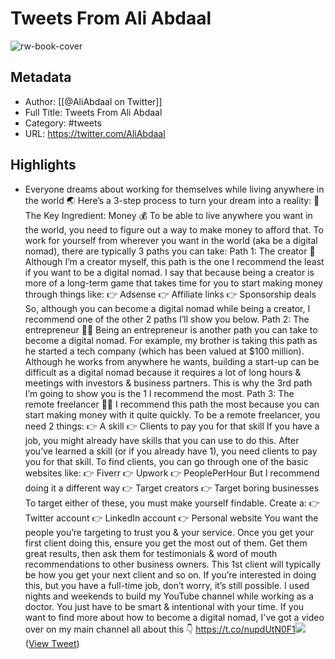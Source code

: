 # Tweets From Ali Abdaal

![rw-book-cover](https://pbs.twimg.com/profile_images/1496857274165436420/yjDjLCDh.jpg)

## Metadata
- Author: [[@AliAbdaal on Twitter]]
- Full Title: Tweets From Ali Abdaal
- Category: #tweets
- URL: https://twitter.com/AliAbdaal

## Highlights
- Everyone dreams about working for themselves while living anywhere in the world 🌏
  Here’s a 3-step process to turn your dream into a reality:
  🔑 The Key Ingredient:
  Money 💰
  To be able to live anywhere you want in the world, you need to figure out a way to make money to afford that.
  To work for yourself from wherever you want in the world (aka be a digital nomad), there are typically 3 paths you can take:
  Path 1: The creator 🎥
  Although I’m a creator myself, this path is the one I recommend the least if you want to be a digital nomad.
  I say that because being a creator is more of a long-term game that takes time for you to start making money through things like:
  👉 Adsense
  👉 Affiliate links
  👉 Sponsorship deals
  So, although you can become a digital nomad while being a creator, I recommend one of the other 2 paths I’ll show you below.
  Path 2: The entrepreneur 👨‍💼
  Being an entrepreneur is another path you can take to become a digital nomad.
  For example, my brother is taking this path as he started a tech company (which has been valued at $100 million).
  Although he works from anywhere he wants, building a start-up can be difficult as a digital nomad because it requires a lot of long hours & meetings with investors & business partners.
  This is why the 3rd path I’m going to show you is the 1 I recommend the most.
  Path 3: The remote freelancer 👨‍💻
  I recommend this path the most because you can start making money with it quite quickly.
  To be a remote freelancer, you need 2 things:
  👉 A skill
  👉 Clients to pay you for that skill
  If you have a job, you might already have skills that you can use to do this.
  After you’ve learned a skill (or if you already have 1), you need clients to pay you for that skill.
  To find clients, you can go through one of the basic websites like:
  👉 Fiverr
  👉 Upwork
  👉 PeoplePerHour
  But I recommend doing it a different way
  👉 Target creators
  👉 Target boring businesses
  To target either of these, you must make yourself findable. Create a:
  👉 Twitter account
  👉 LinkedIn account
  👉 Personal website
  You want the people you’re targeting to trust you & your service.
  Once you get your first client doing this, ensure you get the most out of them.
  Get them great results, then ask them for testimonials & word of mouth recommendations to other business owners.
  This 1st client will typically be how you get your next client and so on.
  If you’re interested in doing this, but you have a full-time job, don’t worry, it’s still possible.
  I used nights and weekends to build my YouTube channel while working as a doctor.
  You just have to be smart & intentional with your time.
  If you want to find more about how to become a digital nomad, I've got a video over on my main channel all about this 👇
  https://t.co/nupdUtN0F1<img src='https://pbs.twimg.com/media/GEn7k19XIAAnGzR.jpg'/> ([View Tweet](https://twitter.com/AliAbdaal/status/1750206683354161541))
